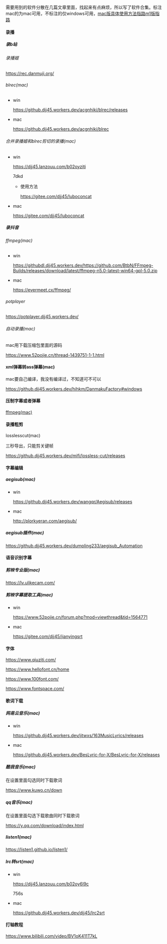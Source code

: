 需要用到的软件分散在几篇文章里面，找起来有点麻烦，所以写了软件合集。标注mac的为mac可用，不标注的仅windows可用，[mac版具体使用方法指路m1版指路](./mac.md)

#### 录播

##### 录b站

###### 录播姬

https://rec.danmuji.org/

###### blrec(mac)

- win

  https://github.djj45.workers.dev/acgnhiki/blrec/releases

- mac

  https://github.djj45.workers.dev/acgnhiki/blrec

###### 合并录播姬和blrec剪切的录播(mac)

- win

  https://djj45.lanzouu.com/b02oyziti

  7dkd

  - 使用方法

    https://gitee.com/djj45/luboconcat

- mac

  https://gitee.com/djj45/luboconcat

##### 录抖音

###### ffmpeg(mac)

- win

  https://githubdl.djj45.workers.dev/https://github.com/BtbN/FFmpeg-Builds/releases/download/latest/ffmpeg-n5.0-latest-win64-gpl-5.0.zip

- mac

  https://evermeet.cx/ffmpeg/

###### potplayer

https://potplayer.djj45.workers.dev/

###### 自动录播(mac)

mac用下载压缩包里面的源码

https://www.52pojie.cn/thread-1439751-1-1.html



#### xml弹幕转ass弹幕(mac)

mac要自己编译，我没有编译过，不知道可不可以

https://github.djj45.workers.dev/hihkm/DanmakuFactory#windows



#### 压制字幕或者弹幕

[ffmpeg(mac)](#ffmpeg(mac))



#### 录播粗剪

losslesscut(mac)

三秒导出，只能剪关键帧

https://github.djj45.workers.dev/mifi/lossless-cut/releases



#### 字幕编辑

##### aegisub(mac)

- win

  https://github.djj45.workers.dev/wangqr/Aegisub/releases
  
- mac

  http://plorkyeran.com/aegisub/

##### aegisub插件(mac)

https://github.djj45.workers.dev/dumpling233/aegisub_Automation



#### 语音识别字幕

##### 剪映专业版(mac)

https://lv.ulikecam.com/

##### 剪映字幕提取工具(mac)

- win

  https://www.52pojie.cn/forum.php?mod=viewthread&tid=1564771

- mac

  https://gitee.com/djj45/jianyingsrt



#### 字体

https://www.qiuziti.com/

https://www.hellofont.cn/home

https://www.100font.com/

https://www.fontspace.com/



#### 歌词下载

##### 网易云音乐(mac)

- win

  https://github.djj45.workers.dev/jitwxs/163MusicLyrics/releases

- mac

  https://github.djj45.workers.dev/BesLyric-for-X/BesLyric-for-X/releases

##### 酷我音乐(mac)

在设置里面勾选同时下载歌词

https://www.kuwo.cn/down

##### qq音乐(mac)

在设置里面勾选下载歌曲同时下载歌词

https://y.qq.com/download/index.html

##### listen1(mac)

https://listen1.github.io/listen1/

##### lrc转srt(mac)

- win

  https://djj45.lanzouu.com/b02oy6l9c

  756s

- mac

  https://github.djj45.workers.dev/djj45/lrc2srt



#### 打轴教程

https://www.bilibili.com/video/BV1oK411T7kL

















